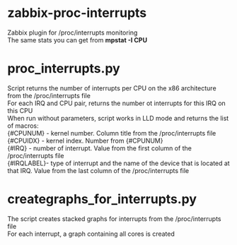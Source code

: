 # zabbix-proc-interrupts
Zabbix plugin for /proc/interrupts monitoring  
The same stats you can get from **mpstat -I CPU**

# proc_interrupts.py
Script returns the number of interrupts per CPU on the x86 architecture from the /proc/interrupts file  
For each IRQ and CPU pair, returns the number ot interrupts for this IRQ on this CPU  
When run without parameters, script works in LLD mode and returns the list of macros:  
 {#CPUNUM} - kernel number. Column title from the /proc/interrupts file  
 {#CPUIDX} - kernel index. Number from {#CPUNUM}  
 {#IRQ} - number of interrupt. Value from the first column of the /proc/interrupts file  
 {#IRQLABEL}- type of interrupt and the name of the device that is located at that IRQ. Value from the last column of the /proc/interrupts file  

# creategraphs_for_interrupts.py
The script creates stacked graphs for interrupts from the /proc/interrupts file  
For each interrupt, a graph containing all cores is created  
